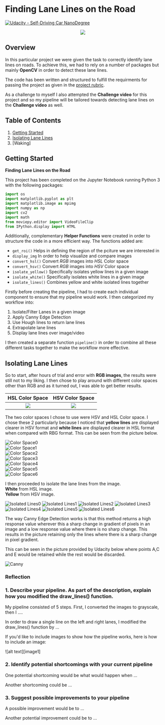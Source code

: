 # **Finding Lane Lines on the Road** 
[![Udacity - Self-Driving Car NanoDegree](https://s3.amazonaws.com/udacity-sdc/github/shield-carnd.svg)](http://www.udacity.com/drive)

<p align="center">
    <img src="readme_files/challenge.gif">
</p>

Overview
---

In this particular project we were given the task to correctly identify lane lines on roads.  To achieve this, we had to rely on a number of packages but mainly **OpenCV** in order to detect these lane lines.

The code has been written and structured to fulfill the requirments for passing the project as given in the [project rubric](https://review.udacity.com/#!/rubrics/322/view). 

As a challenge to myself I also attempted the **Challenge video** for this project and so my pipeline will be tailored towards detecting lane lines on the **Challenge video** as well.


Table of Contents
---

1. [Getting Started](#getting-started)
2. [Isolating Lane Lines](#isolating-lane-lines)
3. [Waking]


Getting Started
---

**Finding Lane Lines on the Road**

This project has been completed on the Jupyter Notebook running Python 3 with the following packages:

```python
import os
import matplotlib.pyplot as plt
import matplotlib.image as mpimg
import numpy as np
import cv2
import math
from moviepy.editor import VideoFileClip
from IPython.display import HTML
```

Additionally, complementary **Helper Functions** were created in order to structure the code in a more efficient way.  The functions added are:

- `get_roi()` Helps in defining the region of the pciture we are interested in  
- `display_img` In order to help visualize and compare images  
- `convert_hsl()` Convert _RGB_ images into _HSL_ Color space  
- `convert_hsv()` Convert _RGB_ images into _HSV_ Color space  
- `isolate_yellow()` Specifically isolates yellow lines in a given image  
- `isolate_white()` Specifically isolates white lines in a given image  
- `isolate_lines()` Combines yellow and white isolated lines together  

Firstly before creating the pipeline, I had to create each individual component to ensure that my pipeline would work.  I then categorized my workflow into:  

1. Isolate/Filter Lanes in a given image  
2. Apply Canny Edge Detection  
3. Use Hough lines to return lane lines  
4. Extrapolate lane lines  
5. Display lane lines over image/video  

I then created a separate function `pipeline()` in order to combine all these different tasks together to make the workflow more effective.  


Isolating Lane Lines
---

So to start, after hours of trial and error with **RGB images**, the results were still not to my liking.  I then chose to play around with different color spaces other than RGB and as it turned out, I was able to get better results.  

HSL Color Space            |  HSV Color Space
:-------------------------:|:-------------------------:
![](readme_files/hsl.png)  |  ![](readme_files/hsl.png)

The two color spaces I chose to use were HSV and HSL Color space.  I chose these 2 particularly because I noticed that **yellow lines** are displayed clearer in HSV format and **white lines** are displayed clearer in HSL format when compared with RBG format.  This can be seen from the picture below.

![Color Space0](readme_files/Color_Space0.png)  
![Color Space1](readme_files/Color_Space1.png)  
![Color Space2](readme_files/Color_Space2.png)  
![Color Space3](readme_files/Color_Space3.png)  
![Color Space4](readme_files/Color_Space4.png)  
![Color Space5](readme_files/Color_Space5.png)  
![Color Space6](readme_files/Color_Space6.png)

I then proceeded to isolate the lane lines from the image.  
**White** from HSL image.  
**Yellow** from HSV image.  

![Isolated Lines0](readme_files/Isolated_Lines0.png)
![Isolated Lines1](readme_files/Isolated_Lines1.png)
![Isolated Lines2](readme_files/Isolated_Lines2.png)
![Isolated Lines3](readme_files/Isolated_Lines3.png)
![Isolated Lines4](readme_files/Isolated_Lines4.png)
![Isolated Lines5](readme_files/Isolated_Lines5.png)
![Isolated Lines6](readme_files/Isolated_Lines6.png)




The way Canny Edge Detection works is that this method returns a high response value wherever this a sharp change in gradient of pixels in an image and a low response value where there is no sharp change.  This results in the picture retaining only the lines where there is a sharp change in pixel gradient.  

This can be seen in the picture provided by Udacity below where points A,C and E would be retained while the rest would be discarded.

![Canny](readme_files/canny1.png)    


### Reflection

### 1. Describe your pipeline. As part of the description, explain how you modified the draw_lines() function.

My pipeline consisted of 5 steps. First, I converted the images to grayscale, then I .... 

In order to draw a single line on the left and right lanes, I modified the draw_lines() function by ...

If you'd like to include images to show how the pipeline works, here is how to include an image: 

![alt text][image1]


### 2. Identify potential shortcomings with your current pipeline


One potential shortcoming would be what would happen when ... 

Another shortcoming could be ...


### 3. Suggest possible improvements to your pipeline

A possible improvement would be to ...

Another potential improvement could be to ...
